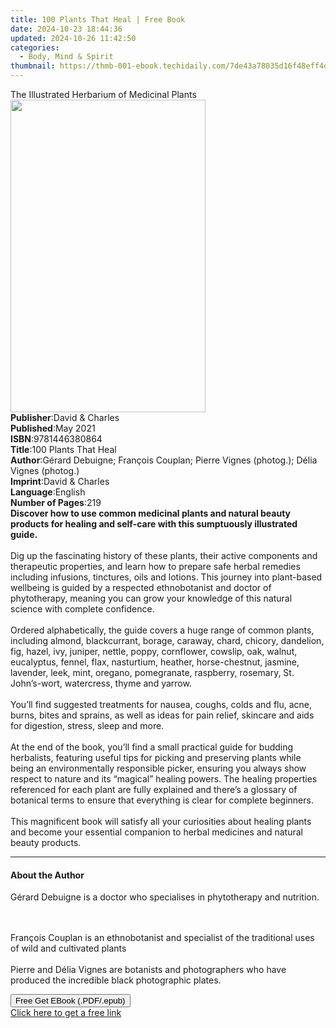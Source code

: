 ```yaml
---
title: 100 Plants That Heal | Free Book
date: 2024-10-23 18:44:36
updated: 2024-10-26 11:42:50
categories:
  - Body, Mind & Spirit
thumbnail: https://thmb-001-ebook.techidaily.com/7de43a78035d16f48eff4d45bd2cf1f789df2dc975b574951e6de65eef08e8c9.jpg
---
```

<main id="book-container">
  <div class="flex flex-col">
    <div class="book-brief flex-1 py-6 px-4 sm:p-6 md:py-10 md:px-8">
      <!-- brief-->
      <div class="book-brief-main">
        The Illustrated Herbarium of Medicinal Plants
      </div>
    </div>
    <div
      class="book-meta-info flex-1 grid gap-4 col-start-1 col-end-3 row-start-1 sm:mb-6 sm:grid-cols-4 lg:gap-6 lg:col-start-2 lg:row-end-6 lg:row-span-6 lg:mb-0"
    >
      <div
        class="book-meta-info-left place-content-center mt-4 p-4 text-sm leading-6 col-start-2 col-span-2 dark:text-slate-400"
      >
        <img
          class="w-full h-500 object-cover rounded-lg sm:h-255 sm:col-span-2 lg:col-span-full"
          src="https://img-001-ebook.techidaily.com/1c0fdaa7b36b7853b6742ed8bb59e33b639d4460acafff4e9905832a8120e628.jpg"
          alt=""
          width="312"
          height="500"
        />
      </div>
      <div
        class="book-meta-info-right mt-2 col-start-1 row-start-2 col-span-3 self-center"
      >
        <!-- meta data  -->
        <div class="flex flex-col px-4 md:px-8">
          <div class="flex-1">
            <strong>Publisher</strong>:<span class="px-2"
              >David &amp; Charles</span
            >
          </div>
          <div class="flex-1">
            <strong>Published</strong>:<span class="px-2">May 2021</span>
          </div>
          <div class="flex-1">
            <strong>ISBN</strong>:<span class="px-2">9781446380864</span>
          </div>
          <div class="flex-1">
            <strong>Title</strong>:<span class="px-2"
              >100 Plants That Heal</span
            >
          </div>
          <div class="flex-1">
            <strong>Author</strong>:<span class="px-2"
              >Gérard Debuigne; François Couplan; Pierre Vignes (photog.); Délia
              Vignes (photog.)</span
            >
          </div>
          <div class="flex-1">
            <strong>Imprint</strong>:<span class="px-2"
              >David &amp; Charles</span
            >
          </div>
          <div class="flex-1">
            <strong>Language</strong>:<span class="px-2">English</span>
          </div>
          <div class="flex-1">
            <strong>Number of Pages</strong>:<span class="px-2">219</span>
          </div>
        </div>
      </div>
    </div>
    <div class="book-description flex-1 py-6 px-4 sm:p-6 md:py-10 md:px-8">
      <div class="book-description-main">
        <div accordion-content="" id="description">
          <b
            >Discover how to use common medicinal plants and natural beauty
            products for healing and self-care with this sumptuously illustrated
            guide.</b
          ><br /><br />Dig up the fascinating history of these plants, their
          active components and therapeutic properties, and learn how to prepare
          safe herbal remedies including infusions, tinctures, oils and lotions.
          This journey into plant-based wellbeing is guided by a respected
          ethnobotanist and doctor of phytotherapy, meaning you can grow your
          knowledge of this natural science with complete confidence.<br /><br />Ordered
          alphabetically, the guide covers a huge range of common plants,
          including almond, blackcurrant, borage, caraway, chard, chicory,
          dandelion, fig, hazel, ivy, juniper, nettle, poppy, cornflower,
          cowslip, oak, walnut, eucalyptus, fennel, flax, nasturtium, heather,
          horse-chestnut, jasmine, lavender, leek, mint, oregano, pomegranate,
          raspberry, rosemary, St. John’s-wort, watercress, thyme and yarrow.<br /><br />You’ll
          find suggested treatments for nausea, coughs, colds and flu, acne,
          burns, bites and sprains, as well as ideas for pain relief, skincare
          and aids for digestion, stress, sleep and more.<br /><br />At the end
          of the book, you’ll find a small practical guide for budding
          herbalists, featuring useful tips for picking and preserving plants
          while being an environmentally responsible picker, ensuring you always
          show respect to nature and its “magical” healing powers. The healing
          properties referenced for each plant are fully explained and there’s a
          glossary of botanical terms to ensure that everything is clear for
          complete beginners.<br /><br />This magnificent book will satisfy all
          your curiosities about healing plants and become your essential
          companion to herbal medicines and natural beauty products.
        </div>
        <div class="accordion-fader"></div>
      </div>
    </div>
    <div class="book-excerpts flex-1 py-6 px-4 sm:p-6 md:py-10 md:px-8">
      <!-- excerpts-->
      <div class="book-excerpts-main">
        <hr />
        <h4 class="placeholder placeholder-heading">
          <span>About the Author</span>
        </h4>
        <p></p>
        <p>
          Gérard Debuigne is a doctor who specialises in phytotherapy and
          nutrition.
        </p>
        <br /><br />François Couplan is an ethnobotanist and specialist of the
        traditional uses of wild and cultivated plants<br /><br />Pierre and
        Délia Vignes are botanists and photographers who have produced the
        incredible black photographic plates.
        <p></p>
      </div>
    </div>
    <div
      class="book-about-author flex-1 py-6 px-4 sm:p-6 md:py-10 md:px-8"
    ></div>
    <div class="book-free-get flex-1 py-6 px-4 sm:p-6 md:py-10 md:px-8">
      <button
        id="btn-free-get"
        class="bg-blue-500 hover:bg-blue-700 text-white font-bold py-2 px-4 rounded"
      >
        Free Get EBook (.PDF/.epub)
      </button>
      <div id="countdown-display" class="px-2 text-lg mt-2"></div>
      <a
        id="free-link"
        class="hidden bg-blue-500 hover:bg-blue-700 text-white font-bold py-2 px-4 rounded"
        href="https://www.ebooks.com/en-us/book/210620550/100-plants-that-heal/g-rard-debuigne/"
        target="_blank"
        >Click here to get a free link</a
      >
    </div>
    <script>
      let countdownTime = 0;
      let countdownInterval = null;
      document
        .getElementById('btn-free-get')
        .addEventListener('click', startCountdown);
      function startCountdown() {
        countdownTime = new Date().getTime() + 60000 * 3;
        countdownInterval = setInterval(updateCountdown, 1000);
        document.getElementById('btn-free-get').disabled = true;
        document
          .getElementById('btn-free-get')
          .classList.add('bg-gray-500', 'cursor-not-allowed');
      }
      function updateCountdown() {
        let currentTime = new Date().getTime();
        let timeLeft = countdownTime - currentTime;
        let secondsLeft = Math.floor(timeLeft / 1000);
        document.getElementById('countdown-display').innerHTML =
          `Remaining time: ${secondsLeft} seconds.`;
        if (secondsLeft <= 0) {
          clearInterval(countdownInterval);
          document.getElementById('btn-free-get').classList.add('hidden');
          document.getElementById('free-link').classList.remove('hidden');
          document.getElementById('countdown-display').innerHTML = '';
        }
      }
    </script>
  </div>
</main>
